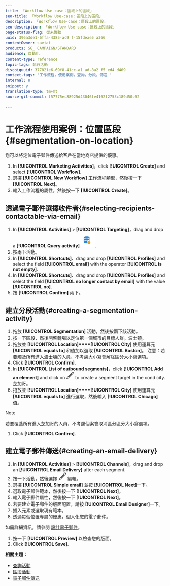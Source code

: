 ```yaml
---
title: 「Workflow Use-case：區段上的區段」
seo-title: 「Workflow Use-case：區段上的區段」
description: 「Workflow Use-case：區段上的區段」
seo-description: 「Workflow Use-case：區段上的區段」
page-status-flag: 從未啓動
uuid: 396a3de1-6ffa-4385-ac9 f-15fdeae5 a366
contentOwner: saviat
products: SG_ CAMPAIGN/STANDARD
audience: 自動化
content-type: reference
topic-tags: 執行活動
discoiquuid: 377821e6-69f8-41cc-a1 ad-8a2 f5 ed4 d409
context-tags: '工作流程，使用案例，查詢，分段，傳送 '
internal: n
snippet: y
translation-type: tm+mt
source-git-commit: f57775ec88925d43046fe4162f2753c189d50c62

---
```



# 工作流程使用案例：位置區段 {#segmentation-on-location}

您可以將定位電子郵件傳送給客戶在當地商店提供的優惠。

1. In **[!UICONTROL Marketing Activities]**，click **[!UICONTROL Create]** and select **[!UICONTROL Workflow]**.
1. 選擇 **[!UICONTROL New Workflow]** 工作流程類型，然後按一下 **[!UICONTROL Next]**。
1. 輸入工作流程的屬性，然後按一下 **[!UICONTROL Create]**。

## 透過電子郵件選擇收件者{#selecting-recipients-contactable-via-email}

1. In **[!UICONTROL Activities]** &gt; **[!UICONTROL Targeting]**，drag and drop a **[!UICONTROL Query activity]**![](assets/query.png).
1. 按兩下活動。
1. In **[!UICONTROL Shortcuts]**、drag and drop **[!UICONTROL Profiles]** and select the field **[!UICONTROL email]** with the operator **[!UICONTROL is not empty]**.
1. In **[!UICONTROL Shortcuts]**、drag and drop **[!UICONTROL Profiles]** and select the field **[!UICONTROL no longer contact by email]** with the value **[!UICONTROL no]**.
1. 按 **[!UICONTROL Confirm]** 兩下。

## 建立分段活動{#creating-a-segmentation-activity}

1. 拖放 **[!UICONTROL Segmentation]** 活動，然後按兩下該活動。
1. 按一下區段，然後開啓轉場以定位第一個城市的目標人群。波士頓。
1. 拖放並 **[!UICONTROL Location]****[!UICONTROL City]** 使用運算元 **[!UICONTROL equals to]** 和值加以選取 **[!UICONTROL Boston]**。
注意：若要觸及所有進入波士頓的人員，不考慮大小寫會解除區分大小寫選項。
1. Click **[!UICONTROL Confirm]**.
1. In **[!UICONTROL List of outbound segments]**，click **[!UICONTROL Add an element]** and click on ![](assets/edit_darkgrey-24px.png) to create a segment target in the cond city.芝加哥。
1. 拖放並 **[!UICONTROL Location]****[!UICONTROL City]** 使用運算元 **[!UICONTROL equals to]** 進行選取，然後輸入 **[!UICONTROL Chicago]** 值。

>[!NOTE]
>
>若要覆蓋所有進入芝加哥的人員，不考慮個案會取消區分區分大小寫選項。

1. Click **[!UICONTROL Confirm]**.

## 建立電子郵件傳送{#creating-an-email-delivery}

1. In **[!UICONTROL Activities]** &gt; **[!UICONTROL Channels]**，drag and drop an **[!UICONTROL Email Delivery]** after each segment.
1. 按一下活動，然後選擇 ![](assets/edit_darkgrey-24px.png) 編輯。
1. 選擇 **[!UICONTROL Simple email]** 並按 **[!UICONTROL Next]**&#x200B;一下。
1. 選取電子郵件範本，然後按一下 **[!UICONTROL Next]**。
1. 輸入電子郵件屬性，然後按一下 **[!UICONTROL Next]**。
1. 若要建立電子郵件的版面配置，請按 **[!UICONTROL Email Designer]**&#x200B;一下。
1. 插入元素或選取現有範本。
1. 透過每個位置專屬的優惠，個人化您的電子郵件。

如需詳細資訊，請參閱 [設計電子郵件](../../designing/using/about-email-content-design.md#designing-an-email-content-from-scratch)。

1. 按一下 **[!UICONTROL Preview]** 以檢查您的版面。
1. Click **[!UICONTROL Save]**.

**相關主題：**

* [查詢活動](../../automating/using/query.md)
* [區段活動](../../automating/using/segmentation.md)
* [電子郵件傳送](../../automating/using/email-delivery.md)
